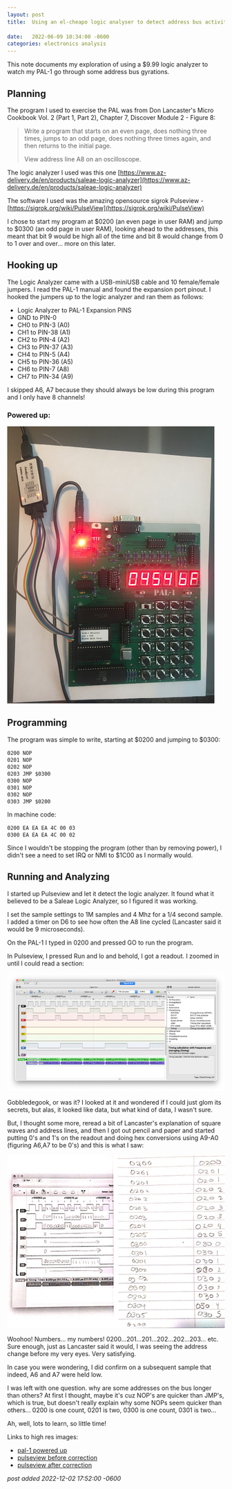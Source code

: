 ```yaml
---
layout:	post
title:	Using an el-cheapo logic analyser to detect address bus activity

date:	2022-06-09 10:34:00 -0600
categories:	electronics analysis
---
```


This note documents my exploration of using a $9.99 logic analyzer to watch my PAL-1 go through some address bus gyrations.

<!--more-->

## Planning

The program I used to exercise the PAL was from Don Lancaster's Micro Cookbook Vol. 2 (Part 1, Part 2), Chapter 7, Discover Module 2 - Figure 8:

> Write a program that starts on an even page, does nothing three times, jumps to an odd page, does nothing three times again, and then returns to the initial page.
>
> View address line A8 on an oscilloscope.

The logic analyzer I used was this one [https://www.az-delivery.de/en/products/saleae-logic-analyzer](https://www.az-delivery.de/en/products/saleae-logic-analyzer)

The software I used was the amazing opensource sigrok Pulseview - [https://sigrok.org/wiki/PulseView](https://sigrok.org/wiki/PulseView)

I chose to start my program at $0200 (an even page in user RAM) and jump to $0300 (an odd page in user RAM), looking ahead to the addresses, this meant that bit 9 would be high all of the time and bit 8 would change from 0 to 1 over and over... more on this later.

## Hooking up

The Logic Analyzer came with a USB-miniUSB cable and 10 female/female jumpers. I read the PAL-1 manual and found the expansion port pinout. I hooked the jumpers up to the logic analyzer and ran them as follows:

* Logic Analyzer  to   PAL-1 Expansion PINS
 * GND to PIN-0
 * CH0 to PIN-3 (A0)
 * CH1 to PIN-38 (A1)
 * CH2 to PIN-4 (A2)
 * CH3 to PIN-37 (A3)
 * CH4 to PIN-5 (A4)
 * CH5 to PIN-36 (A5)
 * CH6 to PIN-7 (A8)
 * CH7 to PIN-34 (A9)

I skipped A6, A7 because they should always be low during this program and I only have 8 channels!

### Powered up:

![one](/assets/img/elcheapo/01.jpeg)

## Programming

The program was simple to write, starting at $0200 and jumping to $0300:

```
0200 NOP
0201 NOP
0202 NOP
0203 JMP $0300
0300 NOP
0301 NOP
0302 NOP
0303 JMP $0200
```

In machine code:

```
0200 EA EA EA 4C 00 03
0300 EA EA EA 4C 00 02
```

Since I wouldn't be stopping the program (other than by removing power), I didn't see a need to set IRQ or NMI to $1C00 as I normally would.

## Running and Analyzing

I started up Pulseview and let it detect the logic analyzer. It found what it believed to be a Saleae Logic Analyzer, so I figured it was working.

I set the sample settings to 1M samples and 4 Mhz for a 1/4 second sample. I added a timer on D6 to see how often the A8 line cycled (Lancaster said it would be 9 microseconds).

On the PAL-1 I typed in 0200 and pressed GO to run the program.

In Pulseview, I pressed Run and lo and behold, I got a readout. I zoomed in until I could read a section:

![two](/assets/img/elcheapo/02.png)

Gobbledegook, or was it? I looked at it and wondered if I could just glom its secrets, but alas, it looked like data, but what kind of data, I wasn't sure.

But, I thought some more, reread a bit of Lancaster's explanation of square waves and address lines, and then I got out pencil and paper and started putting 0's and 1's on the readout and doing hex conversions using A9-A0 (figuring A6,A7 to be 0's) and this is what I saw:

![three](/assets/img/elcheapo/03.jpeg)

Woohoo! Numbers... my numbers! 0200...201...201...202...202...203... etc. Sure enough, just as Lancaster said it would, I was seeing the address change before my very eyes. Very satisfying.

In case you were wondering, I did confirm on a subsequent sample that indeed, A6 and A7 were held low.

I was left with one question. why are some addresses on the bus longer than others? At first I thought, maybe it's cuz NOP's are quicker than JMP's, which is true, but doesn't really explain why some NOPs seem quicker than others... 0200 is one count, 0201 is two, 0300 is one count, 0301 is two...

Ah, well, lots to learn, so little time!

Links to high res images:

* [pal-1 powered up](/assets/img/elcheapo/01-big.jpeg)
* [pulseview before correction](/assets/img/elcheapo/02-big.png)
* [pulseview after correction](/assets/img/elcheapo/03-big.jpeg)



<!--more-->

*post added 2022-12-02 17:52:00 -0600*

